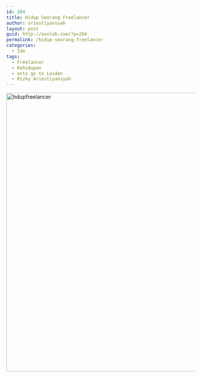 ```yaml
---
id: 204
title: Hidup Seorang Freelancer
author: ariestiyansyah
layout: post
guid: http://oonlab.com/?p=204
permalink: /hidup-seorang-freelancer
categories:
  - Ide
tags:
  - Freelancer
  - Kehidupan
  - onto go to Leiden
  - Rizky Ariestiyansyah
---
```

[<img class="aligncenter size-full wp-image-205" alt="hdupfreelancer" src="http://oonlab.com/wp-content/uploads/2014/02/rect3129.png" width="641" height="741" />][1]

 [1]: http://oonlab.com/wp-content/uploads/2014/02/rect3129.png
